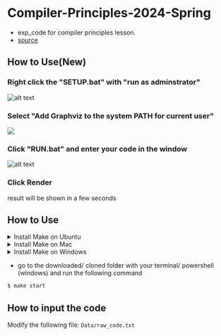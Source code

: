 # Compiler-Principles-2024-Spring

- exp_code for compiler principles lesson.
- [source](https://github.com/Sentixxx/Simple-Compiler)

## How to Use(New)

### Right click the "SETUP.bat" with "run as adminstrator"

![alt text](res/image.png)

### Select "Add Graphviz to the system PATH for current user"

<img src="res/image copy.png">

### Click "RUN.bat" and enter your code in the window

![alt text](res/image2.png)

### Click Render

result will be shown in a few seconds

## How to Use

<details>
  <summary>Install Make on Ubuntu</summary>

```bash
$ sudo apt update
```

check is make installed

```bash
$ make -version
```

after run this command, you got the following error?

- **bash: /usr/bin/make: No such file or directory**

then follow with the next step, otherwise skip the next commands

```bash
$ sudo apt install make
```

### Troubleshooting's?

- Follow this guide https://linuxhint.com/install-make-ubuntu/
</details>

<details>
  <summary>Install Make on Mac</summary>

check is make installed

```bash
$ make -version
```

after run this command, you got the following error?

- **zsh: command not found: make**

then follow with the next step, otherwise skip the next commands

```bash
$ (sudo) brew install make
```

</details>

<details>
  <summary>Install Make on Windows</summary>

Follow this Guide
https://sp21.datastructur.es/materials/guides/make-install.html#windows-installation

</details>

- go to the downloaded/ cloned folder with your terminal/ powershell (windows) and run the following command

```bash
$ make start
```

## How to input the code

Modify the following file: `Data/raw_code.txt`
